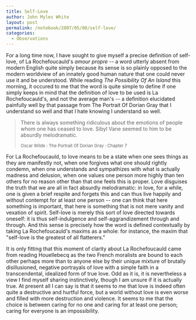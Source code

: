 ```yaml
---
title: Self-Love
author: John Myles White
layout: post
permalink: /notebook/2007/05/08/self-love/
categories:
  - Observations
---
```


For a long time now, I have sought to give myself a precise definition of self-love, of La Rochefoucauld's *amour propre* -- a word utterly absent from modern English quite simply because its sense is so plainly opposed to the modern worldview of an innately good human nature that one could never use it and be understood. While reading *The Possibility Of An Island* this morning, it occured to me that the word is quite simple to define if one simply keeps in mind that the definition of love to be used is La Rochefoucauld's, and not the average man's -- a definition elucidated painfully well by that passage from The Portrait Of Dorian Gray that I understand so well and that I hate knowing I understand so well.

<blockquote>
<p>There is always something ridiculous about the emotions of people whom one has ceased to love. Sibyl Vane seemed to him to be absurdly melodramatic.</p>

<small>Oscar Wilde : The Portrait Of Dorian Gray : Chapter 7</small>
</blockquote>

For La Rochefoucauld, to love means to be a state when one sees things as they are manifestly not, when one forgives what one should rightly condemn, when one understands and sympathizes with what is actually madness and delusion, when one values one person more highly than ten others for no reason other than that one feels this is proper. Love disguises the truth that we are all in fact absurdly melodramatic: in love, for a while, one is given a brief respite and forgets this and can thus live happily and without contempt for at least one person -- one can think that here something is important, that here is something that is not mere vanity and vexation of spirit. Self-love is merely this sort of love directed towards oneself: it is thus self-indulgence and self-aggrandizement through and through. And this sense is precisely how the word is defined contextually by taking La Rochefoucauld's maxims as a whole: for instance, the maxim that "self-love is the greatest of all flatterers."

It is only fitting that this moment of clarity about La Rochefoucauld came from reading Houellebecq as the two French moralists are bound to each other perhaps more than to anyone else by their unique mixture of brutally disillusioned, negative portrayals of love with a simple faith in a transcendental, idealized form of true love. Odd as it is, it is nevertheless a view I find myself sharing instinctively, though I am unsure if it is actually true. At present all I can say is that it seems to me that love is indeed often quite a destructive and hurtful force, but a world without love is even worse and filled with more destruction and violence. It seems to me that the choice is between caring for no one and caring for at least one person; caring for everyone is an impossibility.
